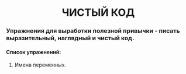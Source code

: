 <h1 align="center">
    <br>
ЧИСТЫЙ КОД
  </h1>
  
### Упражнения для выработки полезной привычки - писать выразительный, наглядный и чистый код.

#### Список упражнений:
1. Имена переменных.
